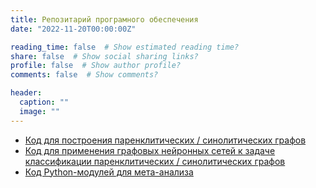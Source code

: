 ```yaml
---
title: Репозитарий програмного обеспечения
date: "2022-11-20T00:00:00Z"

reading_time: false  # Show estimated reading time?
share: false  # Show social sharing links?
profile: false  # Show author profile?
comments: false  # Show comments?

header:
  caption: ""
  image: ""
---
```

 - [Код для построения паренклитических / синолитических графов](https://github.com/solomennik/parenclitic_synolytic)
 - [Код для применения графовых нейронных сетей к задаче классификации паренклитических / синолитических графов](https://github.com/uwadim/parenclitic_gcn)
 - [Код Python-модулей для мета-анализа](https://github.com/aysuvorov/medstats)
